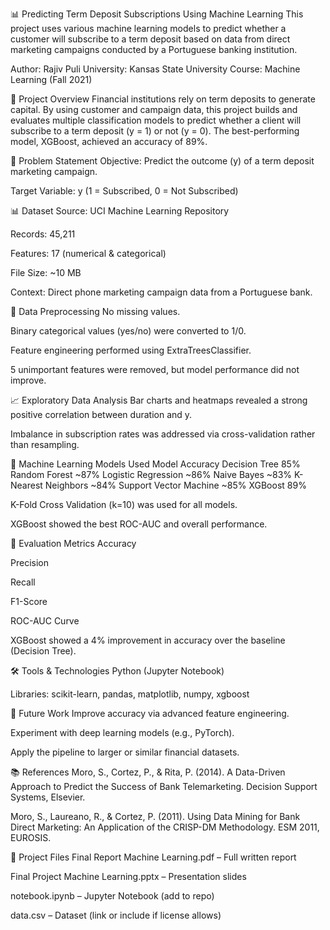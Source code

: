 📊 Predicting Term Deposit Subscriptions Using Machine Learning
This project uses various machine learning models to predict whether a customer will subscribe to a term deposit based on data from direct marketing campaigns conducted by a Portuguese banking institution.

Author: Rajiv Puli
University: Kansas State University
Course: Machine Learning (Fall 2021)

📁 Project Overview
Financial institutions rely on term deposits to generate capital. By using customer and campaign data, this project builds and evaluates multiple classification models to predict whether a client will subscribe to a term deposit (y = 1) or not (y = 0). The best-performing model, XGBoost, achieved an accuracy of 89%.

📌 Problem Statement
Objective: Predict the outcome (y) of a term deposit marketing campaign.

Target Variable: y (1 = Subscribed, 0 = Not Subscribed)

📊 Dataset
Source: UCI Machine Learning Repository

Records: 45,211

Features: 17 (numerical & categorical)

File Size: ~10 MB

Context: Direct phone marketing campaign data from a Portuguese bank.

🧹 Data Preprocessing
No missing values.

Binary categorical values (yes/no) were converted to 1/0.

Feature engineering performed using ExtraTreesClassifier.

5 unimportant features were removed, but model performance did not improve.

📈 Exploratory Data Analysis
Bar charts and heatmaps revealed a strong positive correlation between duration and y.

Imbalance in subscription rates was addressed via cross-validation rather than resampling.

🤖 Machine Learning Models Used
Model	Accuracy
Decision Tree	85%
Random Forest	~87%
Logistic Regression	~86%
Naive Bayes	~83%
K-Nearest Neighbors	~84%
Support Vector Machine	~85%
XGBoost	89%

K-Fold Cross Validation (k=10) was used for all models.

XGBoost showed the best ROC-AUC and overall performance.

🧪 Evaluation Metrics
Accuracy

Precision

Recall

F1-Score

ROC-AUC Curve

XGBoost showed a 4% improvement in accuracy over the baseline (Decision Tree).

🛠️ Tools & Technologies
Python (Jupyter Notebook)

Libraries: scikit-learn, pandas, matplotlib, numpy, xgboost

🔭 Future Work
Improve accuracy via advanced feature engineering.

Experiment with deep learning models (e.g., PyTorch).

Apply the pipeline to larger or similar financial datasets.

📚 References
Moro, S., Cortez, P., & Rita, P. (2014). A Data-Driven Approach to Predict the Success of Bank Telemarketing. Decision Support Systems, Elsevier.

Moro, S., Laureano, R., & Cortez, P. (2011). Using Data Mining for Bank Direct Marketing: An Application of the CRISP-DM Methodology. ESM 2011, EUROSIS.

📎 Project Files
Final Report Machine Learning.pdf – Full written report

Final Project Machine Learning.pptx – Presentation slides

notebook.ipynb – Jupyter Notebook (add to repo)

data.csv – Dataset (link or include if license allows)


